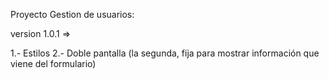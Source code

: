 Proyecto Gestion de usuarios:

version 1.0.1 => 

  1.- Estilos
  2.- Doble pantalla (la segunda, fija para mostrar información que viene del formulario)